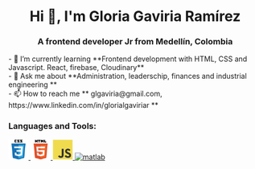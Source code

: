 <h1 align="center">Hi 👋, I'm Gloria Gaviria Ramírez</h1>
<h3 align="center">A frontend developer Jr from Medellín, Colombia</h3>
- 🌱 I’m currently learning **Frontend development with HTML, CSS and Javascript. React, firebase, Cloudinary** <br>
- 💬 Ask me about **Administration, leaderschip, finances and industrial engineering **
</br>
- 📫 How to reach me ** glgaviria@gmail.com, https://www.linkedin.com/in/glorialgaviriar **



<h3 align="left">Languages and Tools:</h3>
<p align="left"> <a href="https://www.w3schools.com/css/" target="_blank" rel="noreferrer"> <img src="https://raw.githubusercontent.com/devicons/devicon/master/icons/css3/css3-original-wordmark.svg" alt="css3" width="40" height="40"/> </a> <a href="https://www.w3.org/html/" target="_blank" rel="noreferrer"> <img src="https://raw.githubusercontent.com/devicons/devicon/master/icons/html5/html5-original-wordmark.svg" alt="html5" width="40" height="40"/> </a> <a href="https://developer.mozilla.org/en-US/docs/Web/JavaScript" target="_blank" rel="noreferrer"> <img src="https://raw.githubusercontent.com/devicons/devicon/master/icons/javascript/javascript-original.svg" alt="javascript" width="40" height="40"/> </a> <a href="https://www.mathworks.com/" target="_blank" rel="noreferrer"> <img src="https://upload.wikimedia.org/wikipedia/commons/2/21/Matlab_Logo.png" alt="matlab" width="40" height="40"/> </a> </p>
